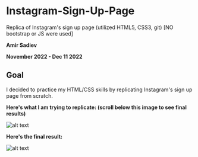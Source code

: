# Instagram-Sign-Up-Page
Replica of Instagram's sign up page (utilized HTML5, CSS3, git) [NO bootstrap or JS were used]

**Amir Sadiev** 

**November 2022 - Dec 11 2022**

## Goal
I decided to practice my HTML/CSS skills by replicating Instagram's sign up page from scratch. 

**Here's what I am trying to replicate: (scroll below this image to see final results)**

![alt text](https://github.com/amir111/Instagram-Sign-Up-Page/blob/master/img/original-insta-sign-up-page.PNG)


**Here's the final result:**

![alt text](https://github.com/amir111/Instagram-Sign-Up-Page/blob/master/img/my-replica-of-insta-sign-up-page.PNG)
